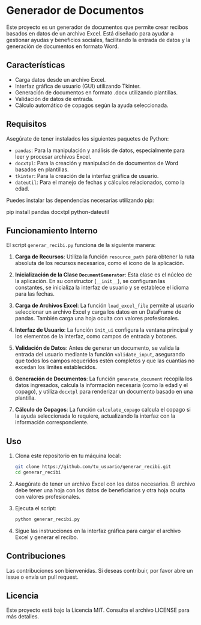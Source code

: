 # Generador de Documentos

Este proyecto es un generador de documentos que permite crear recibos basados en datos de un archivo Excel. Está diseñado para ayudar a gestionar ayudas y beneficios sociales, facilitando la entrada de datos y la generación de documentos en formato Word.

## Características

- Carga datos desde un archivo Excel.
- Interfaz gráfica de usuario (GUI) utilizando Tkinter.
- Generación de documentos en formato .docx utilizando plantillas.
- Validación de datos de entrada.
- Cálculo automático de copagos según la ayuda seleccionada.

## Requisitos

Asegúrate de tener instalados los siguientes paquetes de Python:

- `pandas`: Para la manipulación y análisis de datos, especialmente para leer y procesar archivos Excel.
- `docxtpl`: Para la creación y manipulación de documentos de Word basados en plantillas.
- `tkinter`: Para la creación de la interfaz gráfica de usuario.
- `dateutil`: Para el manejo de fechas y cálculos relacionados, como la edad.

Puedes instalar las dependencias necesarias utilizando pip:

pip install pandas docxtpl python-dateutil


## Funcionamiento Interno

El script `generar_recibi.py` funciona de la siguiente manera:

1. **Carga de Recursos**: Utiliza la función `resource_path` para obtener la ruta absoluta de los recursos necesarios, como el icono de la aplicación.

2. **Inicialización de la Clase `DocumentGenerator`**: Esta clase es el núcleo de la aplicación. En su constructor (`__init__`), se configuran las constantes, se inicializa la interfaz de usuario y se establece el idioma para las fechas.

3. **Carga de Archivos Excel**: La función `load_excel_file` permite al usuario seleccionar un archivo Excel y carga los datos en un DataFrame de pandas. También carga una hoja oculta con valores profesionales.

4. **Interfaz de Usuario**: La función `init_ui` configura la ventana principal y los elementos de la interfaz, como campos de entrada y botones.

5. **Validación de Datos**: Antes de generar un documento, se valida la entrada del usuario mediante la función `validate_input`, asegurando que todos los campos requeridos estén completos y que las cuantías no excedan los límites establecidos.

6. **Generación de Documentos**: La función `generate_document` recopila los datos ingresados, calcula la información necesaria (como la edad y el copago), y utiliza `docxtpl` para renderizar un documento basado en una plantilla.

7. **Cálculo de Copagos**: La función `calculate_copago` calcula el copago si la ayuda seleccionada lo requiere, actualizando la interfaz con la información correspondiente.

## Uso

1. Clona este repositorio en tu máquina local:
   ```bash
   git clone https://github.com/tu_usuario/generar_recibi.git
   cd generar_recibi
   ```

2. Asegúrate de tener un archivo Excel con los datos necesarios. El archivo debe tener una hoja con los datos de beneficiarios y otra hoja oculta con valores profesionales.

3. Ejecuta el script:
   ```bash
   python generar_recibi.py
   ```

4. Sigue las instrucciones en la interfaz gráfica para cargar el archivo Excel y generar el recibo.

## Contribuciones

Las contribuciones son bienvenidas. Si deseas contribuir, por favor abre un issue o envía un pull request.

## Licencia

Este proyecto está bajo la Licencia MIT. Consulta el archivo LICENSE para más detalles.
